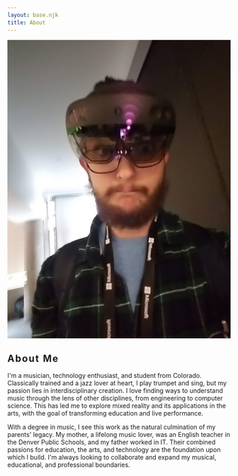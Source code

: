 ```yaml
---
layout: base.njk
title: About
---
```

<section id="about-content" class="py-24">
  <div class="grid grid-cols-1 md:grid-cols-3 gap-8 md:gap-12 items-center">
    <div class="md:col-span-1">
      <img src="/images/pic25.jpg" alt="A portrait of Thomas Graves" class="rounded-full aspect-square object-cover mx-auto w-48 h-48 md:w-full md:h-full shadow-lg">
    </div>
    <div class="md:col-span-2">
      <h2 class="text-3xl tracking-tight mb-6 uppercase font-bold text-white" style="letter-spacing: 0.1em;">About Me</h2>
      <div class="space-y-4 text-lg text-gray-300">
        <p>I'm a musician, technology enthusiast, and student from Colorado. Classically trained and a jazz lover at heart, I play trumpet and sing, but my passion lies in interdisciplinary creation. I love finding ways to understand music through the lens of other disciplines, from engineering to computer science. This has led me to explore mixed reality and its applications in the arts, with the goal of transforming education and live performance.</p>
        <p class="text-gray-400">With a degree in music, I see this work as the natural culmination of my parents' legacy. My mother, a lifelong music lover, was an English teacher in the Denver Public Schools, and my father worked in IT. Their combined passions for education, the arts, and technology are the foundation upon which I build. I'm always looking to collaborate and expand my musical, educational, and professional boundaries.</p>
      </div>
    </div>
  </div>
</section>